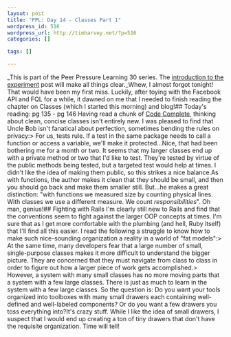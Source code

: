 ```yaml
--- 
layout: post
title: "PPL: Day 14 - Classes Part 1"
wordpress_id: 516
wordpress_url: http://timharvey.net/?p=516
categories: []

tags: []

---
```

_This is part of the Peer Pressure Learning 30 series. The [introduction to the experiment](http://timharvey.net/2010/06/11/peer-pressure-learning-experiment/) post will make all things clear._Whew, I almost forgot tonight! That would have been my first miss. Luckily, after toying with the Facebook API and FQL for a while, it dawned on me that I needed to finish reading the chapter on Classes (which I started this morning) and blog!## Today's reading: pg 135 - pg 146
Having read a chunk of [Code Complete](http://www.amazon.com/gp/product/0735619670?ie=UTF8&tag=timharvethebl-20&linkCode=as2&camp=1789&creative=390957&creativeASIN=0735619670), thinking about clean, concise classes isn't entirely new. I was pleased to find that Uncle Bob isn't fanatical about perfection, sometimes bending the rules on privacy:> For us, tests rule. If a test in the same package needs to call a function or access a variable, we'll make it protected...Nice, that had been bothering me for a month or two. It seems that my larger classes end up with a private method or two that I'd like to test. They're tested by virtue of the public methods being tested, but a targeted test would help at times. I didn't like the idea of making them public, so this strikes a nice balance.As with functions, the author makes it clean that they should be small, and then you should go back and make them smaller still. But...he makes a great distinction: "with functions we measured size by counting physical lines. With classes we use a different measure. We count _responsibilities_". Oh man, genius!## Fighting with Rails
I'm clearly still new to Rails and find that the conventions seem to fight against the larger OOP concepts at times. I'm sure that as I get more comfortable with the plumbing (and hell, Ruby itself) that I'll find all this easier. I read the following a struggle to know how to make such nice-sounding organization a reality in a world of "fat models":> At the same time, many developers fear that a large number of small, single-purpose classes makes it more difficult to understand the bigger picture. They are concerned that they must navigate from class to class in order to figure out how a larger piece of work gets accomplished.> However, a system with many small classes has no more moving parts that a system with a few large classes. There is just as much to learn in the system with a few large classes. So the question is: Do you want your tools organized into toolboxes with many small drawers each containing well-defined and well-labeled components? Or do you want a few drawers you toss everything into?It's crazy stuff. While I like the idea of small drawers, I suspect that I would end up creating a ton of tiny drawers that don't have the requisite organization. Time will tell!

